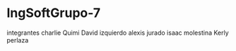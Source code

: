 # IngSoftGrupo-7
integrantes
charlie Quimi
David  izquierdo
alexis jurado
isaac molestina
Kerly perlaza
